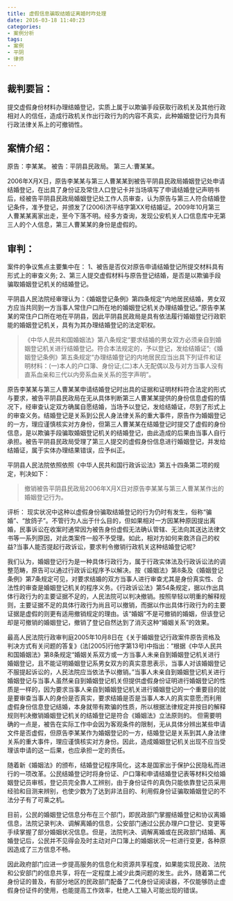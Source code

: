 ```yaml
---
title: 虚假信息骗取结婚证离婚时咋处理
date: 2016-03-18 11:40:23
categories:
- 案例分析
tags:
- 案例
- 平阴
- 律师
---
```


## 裁判要旨：
提交虚假身份材料办理结婚登记，实质上属于以欺骗手段获取行政机关及其他行政相对人的信任，造成行政机关作出行政行为的内容不真实，此种婚姻登记行为具有行政法律关系上的可撤销性。

## 案情介绍：
原告：李某某。
被告：平阴县民政局。
第三人:曹某某。

2006年X月X日，原告李某某与第三人曹某某到被告平阴县民政局婚姻登记处申请结婚登记，在出具了身份证及常住人口登记卡并当场填写了申请结婚登记声明书后，经被告平阴县民政局婚姻登记处工作人员审查，认为原告与第三人符合结婚登记条件，准予登记，并颁发了(2006)济平结字第XX号结婚证。2009年10月第三人曹某某离家出走，至今下落不明。经多方查询，发现公安机关人口信息库中无第三人的个人信息，第三人曹某某的身份是虚假的。

## 审判：

案件的争议焦点主要集中在：
1、被告是否仅对原告申请结婚登记所提交材料具有形式上的审查义务;
2、第三人提交虚假材料与原告登记结婚，是否是以欺骗手段骗取婚姻登记机关的结婚登记。

平阴县人民法院经审理认为：《婚姻登记条例》第四条规定“内地居民结婚，男女双方应当共同到一方当事人常住户口所在地的婚姻登记机关办理结婚登记。”原告李某某的常住户口所在地在平阴县，因此平阴县民政局是具有依法履行婚姻登记行政职能的婚姻登记机关，具有为其办理结婚登记的法定职权。

>《中华人民共和国婚姻法》第八条规定“要求结婚的男女双方必须亲自到婚姻登记机关进行结婚登记。符合本法规定的，予以登记，发给结婚证”;《婚姻登记条例》第五条规定“办理结婚登记的内地居民应当出具下列证件和证明材料：(一)本人的户口簿、身份证;(二)本人无配偶以及与对方当事人没有直系血亲和三代以内旁系血亲关系的签字声明”。

原告李某某与第三人曹某某申请结婚登记时出具的证据和证明材料符合法定的形式与要求，被告平阴县民政局在无从具体判断第三人曹某某提供的身份信息虚假的情况下，经审查认定双方确属自愿结婚，当场予以登记，发给结婚证，尽到了形式上的审查义务。结婚登记是关系到公民人身法律关系的重大事件，原告作为婚姻登记的一方，理应谨慎核实对方身份，但第三人曹某某在结婚登记时提交了虚假的身份信息，是以欺骗手段骗取婚姻登记机关的结婚登记，由此造成的后果由当事人自行承担。被告平阴县民政局受理了第三人提交的虚假身份信息进行婚姻登记，并发给结婚证，属于实体办理结果错误，应予纠正。

平阴县人民法院依照依照《中华人民共和国行政诉讼法》第五十四条第二项的规定，判决如下：

>撤销被告平阴县民政局2006年X月X日对原告李某某与第三人曹某某作出的婚姻登记行为。

评析：
现实状况中这种以虚假身份骗取结婚登记的行为仍时有发生，俗称“骗婚”、“放鸽子”。不管行为人出于什么目的，但如果相对一方因某种原因提出离婚，民事诉讼在收案时通常因为被告身份虚假无法确认管辖、无法向其送达法律文书等一系列原因，对此类案件一般不予受理。如此，相对方如何来救济自己的权益?当事人能否提起行政诉讼，要求判令撤销行政机关这种结婚登记呢?

我们认为，婚姻登记行为是一种具体行政行为，属于行政实体法及行政诉讼法的调整范畴，原告可以通过行政诉讼程序予以解决。按《婚姻法》第8条及《婚姻登记条例》第7条规定可见，对要求结婚的双方当事人进行审查尤其是身份真实性、合法性的审查是婚姻登记机关的程序义务。《行政诉讼法》第54条规定，据以作出具体行政行为的主要证据不足的，人民法院可以判决撤销。按照举轻以明重的解释规则，主要证据不足的具体行政行为尚且可以撤销，而据以作出具体行政行为的主要证据是虚假的则更有适用撤销规定的理由。该“婚姻”不是可撤销的婚姻，但该登记却是可撤销的婚姻登记，撤销了登记自然达到了消灭这种“婚姻关系”的效果。

最高人民法院行政审判庭2005年10月8日在《关于婚姻登记行政案件原告资格及判决方式有关问题的答复》(法[2005]行他字第13号)中指出：“根据《中华人民共和国婚姻法》第8条规定“婚姻关系双方或一方当事人未亲自到婚姻登记机关进行婚姻登记，且不能证明婚姻登记系男女双方的真实意思表示，当事人对该婚姻登记不服提起诉讼的，人民法院应当依法予以撤销。”当事人未亲自到婚姻登记机关进行婚姻登记与当事人虽然亲自到婚姻登记机关但提供虚假身份证明进行婚姻登记的性质是一样的，因为要求当事人亲自到婚姻登记机关进行婚姻登记的一个重要目的就是要审查当事人的身份是否真实，要求结婚是否是当事人本人的真实意愿;而利用虚假身份信息登记结婚，本身就带有欺骗的性质，所以根据法律规定并按目的解释规则判决撤销婚姻登记机关的结婚登记是符合《婚姻法》立法原则的。
但需要明确的一点是，被告在实际工作中会因为客观条件的限制，无从具体分辨出某些申请文件是否虚假，但原告李某某作为婚姻登记的一方，结婚登记是关系到其人身法律关系的重大事件，理应谨慎核实对方身份。因此，造成婚姻登记机关出现不应当受理该申请的这一后果，也应承担一定的责任。

随着新《婚姻法》的颁布，结婚登记程序简化，这本是国家出于保护公民隐私而进行的一项改革。公民结婚登记时将身份证、户口簿和申请结婚登记表等材料交给婚姻登记员审核，登记员完全靠人工辨别，由于身份证件的真伪只能依靠登记员采用经验和目测来辨别，也使少数为了达到非法目的、利用假身份证骗取婚姻登记的不法分子有了可乘之机。

目前，公民的婚姻登记信息分布在三个部门，即民政部门掌握结婚登记和协议离婚信息，法院记录判决、调解离婚的信息，公安部门通过公民办理户口登记、变更等手续掌握了部分婚姻状况信息。但是，法院判决、调解离婚或在民政部门结婚、离婚登记后，公民并不见得会及时主动对户口簿上的婚姻状况一栏进行变更，各种原因造成了三方信息不畅。

因此政府部门应进一步提高服务的信息化和资源共享程度，如果能实现民政、法院和公安部门的信息共享，将在一定程度上减少此类问题的发生。此外，随着第二代身份证的普及，有部分地区的民政部门配备了二代身份证阅读器，不仅能够防止虚假身份证件的使用，也能提高工作效率，杜绝人工输入可能出现的错误。
